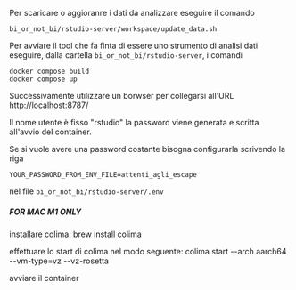 Per scaricare o aggioranre i dati da analizzare eseguire il comando
```
bi_or_not_bi/rstudio-server/workspace/update_data.sh
```


Per avviare il tool che fa finta di essere uno strumento di analisi dati 
eseguire, dalla cartella `bi_or_not_bi/rstudio-server`, i comandi

```
docker compose build 
docker compose up
```

Successivamente utilizzare un borwser per collegarsi all'URL http://localhost:8787/

Il nome utente è fisso "rstudio" la password viene generata e scritta all'avvio
del container.

Se si vuole avere una password costante bisogna configurarla 
scrivendo la riga 
```
YOUR_PASSWORD_FROM_ENV_FILE=attenti_agli_escape
```
nel file `bi_or_not_bi/rstudio-server/.env`

##### FOR MAC M1 ONLY ######

installare colima:  brew install colima

effettuare lo start di colima nel modo seguente:  colima start --arch aarch64 --vm-type=vz --vz-rosetta

avviare il container


